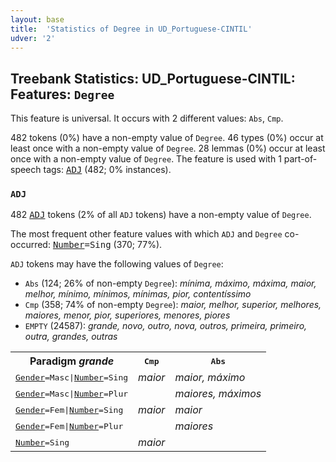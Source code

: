 ```yaml
---
layout: base
title:  'Statistics of Degree in UD_Portuguese-CINTIL'
udver: '2'
---
```


## Treebank Statistics: UD_Portuguese-CINTIL: Features: `Degree`

This feature is universal.
It occurs with 2 different values: `Abs`, `Cmp`.

482 tokens (0%) have a non-empty value of `Degree`.
46 types (0%) occur at least once with a non-empty value of `Degree`.
28 lemmas (0%) occur at least once with a non-empty value of `Degree`.
The feature is used with 1 part-of-speech tags: <tt><a href="pt_cintil-pos-ADJ.html">ADJ</a></tt> (482; 0% instances).

### `ADJ`

482 <tt><a href="pt_cintil-pos-ADJ.html">ADJ</a></tt> tokens (2% of all `ADJ` tokens) have a non-empty value of `Degree`.

The most frequent other feature values with which `ADJ` and `Degree` co-occurred: <tt><a href="pt_cintil-feat-Number.html">Number</a></tt><tt>=Sing</tt> (370; 77%).

`ADJ` tokens may have the following values of `Degree`:

* `Abs` (124; 26% of non-empty `Degree`): <em>mínima, máximo, máxima, maior, melhor, mínimo, mínimos, mínimas, pior, contentíssimo</em>
* `Cmp` (358; 74% of non-empty `Degree`): <em>maior, melhor, superior, melhores, maiores, menor, pior, superiores, menores, piores</em>
* `EMPTY` (24587): <em>grande, novo, outro, nova, outros, primeira, primeiro, outra, grandes, outras</em>

<table>
  <tr><th>Paradigm <i>grande</i></th><th><tt>Cmp</tt></th><th><tt>Abs</tt></th></tr>
  <tr><td><tt><tt><a href="pt_cintil-feat-Gender.html">Gender</a></tt><tt>=Masc</tt>|<tt><a href="pt_cintil-feat-Number.html">Number</a></tt><tt>=Sing</tt></tt></td><td><em>maior</em></td><td><em>maior, máximo</em></td></tr>
  <tr><td><tt><tt><a href="pt_cintil-feat-Gender.html">Gender</a></tt><tt>=Masc</tt>|<tt><a href="pt_cintil-feat-Number.html">Number</a></tt><tt>=Plur</tt></tt></td><td></td><td><em>maiores, máximos</em></td></tr>
  <tr><td><tt><tt><a href="pt_cintil-feat-Gender.html">Gender</a></tt><tt>=Fem</tt>|<tt><a href="pt_cintil-feat-Number.html">Number</a></tt><tt>=Sing</tt></tt></td><td><em>maior</em></td><td><em>maior</em></td></tr>
  <tr><td><tt><tt><a href="pt_cintil-feat-Gender.html">Gender</a></tt><tt>=Fem</tt>|<tt><a href="pt_cintil-feat-Number.html">Number</a></tt><tt>=Plur</tt></tt></td><td></td><td><em>maiores</em></td></tr>
  <tr><td><tt><tt><a href="pt_cintil-feat-Number.html">Number</a></tt><tt>=Sing</tt></tt></td><td><em>maior</em></td><td></td></tr>
</table>

